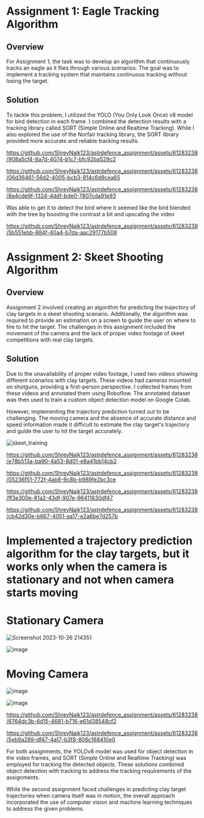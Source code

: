 # Assignment 1: Eagle Tracking Algorithm

## Overview
For Assignment 1, the task was to develop an algorithm that continuously tracks an eagle as it flies through various scenarios. The goal was to implement a tracking system that maintains continuous tracking without losing the target.

## Solution
To tackle this problem, I utilized the YOLO (You Only Look Once) v8 model for bird detection in each frame. I combined the detection results with a tracking library called SORT (Simple Online and Realtime Tracking). While I also explored the use of the Norfair tracking library, the SORT library provided more accurate and reliable tracking results.

https://github.com/ShreyNaik123/astrdefence_assignment/assets/61283238/908a5cf4-8a7d-4074-b1c7-bfc92ba529c2

https://github.com/ShreyNaik123/astrdefence_assignment/assets/61283238/06d36461-56d2-4005-bcb3-914c6d9cea65


https://github.com/ShreyNaik123/astrdefence_assignment/assets/61283238/8e4cde9f-1324-4ddf-bde0-7807cda91e93

Was able to get it to detect the bird where it seemed like the bird blended with the tree by boosting the contrast a bit and upscaling the video

https://github.com/ShreyNaik123/astrdefence_assignment/assets/61283238/5b551ebb-884f-40a4-b7da-aac29177b508






# Assignment 2: Skeet Shooting Algorithm

## Overview
Assignment 2 involved creating an algorithm for predicting the trajectory of clay targets in a skeet shooting scenario. Additionally, the algorithm was required to provide an estimation on a screen to guide the user on where to fire to hit the target. The challenges in this assignment included the movement of the camera and the lack of proper video footage of skeet competitions with real clay targets.

## Solution
Due to the unavailability of proper video footage, I used two videos showing different scenarios with clay targets. These videos had cameras mounted on shotguns, providing a first-person perspective. I collected frames from these videos and annotated them using Roboflow. The annotated dataset was then used to train a custom object detection model on Google Colab.

However, implementing the trajectory prediction turned out to be challenging. The moving camera and the absence of accurate distance and speed information made it difficult to estimate the clay target's trajectory and guide the user to hit the target accurately.

![skeet_training](https://github.com/ShreyNaik123/astrdefence_assignment/assets/61283238/281c9ed9-6f99-4af8-bc51-432441ad05e6)



https://github.com/ShreyNaik123/astrdefence_assignment/assets/61283238/e78b513a-ba90-4a53-8d01-e8a41bb14cb2


https://github.com/ShreyNaik123/astrdefence_assignment/assets/61283238/05236f51-772f-4ab8-9c8b-b989fe2bc3ce




https://github.com/ShreyNaik123/astrdefence_assignment/assets/61283238/ff3e300e-81a2-43df-907e-96411830df47



https://github.com/ShreyNaik123/astrdefence_assignment/assets/61283238/cb42d30e-b667-4051-aa17-e2a6be7d257b

# Implemented a trajectory prediction algorithm for the clay targets, but it works only when the camera is stationary and not when camera starts moving

# Stationary Camera

![Screenshot 2023-10-26 214351](https://github.com/ShreyNaik123/astrdefence_assignment/assets/61283238/44e09d3f-5e81-4c71-b416-1f482636b3bb)

![image](https://github.com/ShreyNaik123/astrdefence_assignment/assets/61283238/1e9438ad-abcd-4352-9eb2-55cbd6851bad)

# Moving Camera

![image](https://github.com/ShreyNaik123/astrdefence_assignment/assets/61283238/8d540675-1cd1-47d3-b26f-cff195d25504)

![image](https://github.com/ShreyNaik123/astrdefence_assignment/assets/61283238/f672051f-2f24-43f4-93d1-ac9fcb133c28)


https://github.com/ShreyNaik123/astrdefence_assignment/assets/61283238/6764dc3b-6d15-4681-b716-e61d38548cf2


https://github.com/ShreyNaik123/astrdefence_assignment/assets/61283238/5eb9a289-df47-4a17-b3f8-806c168410e0




For both assignments, the YOLOv8 model was used for object detection in the video frames, and SORT (Simple Online and Realtime Tracking) was employed for tracking the detected objects. These solutions combined object detection with tracking to address the tracking requirements of the assignments.

While the second assignment faced challenges in predicting clay target trajectories when camera itself was in motion, the overall approach incorporated the use of computer vision and machine learning techniques to address the given problems.

